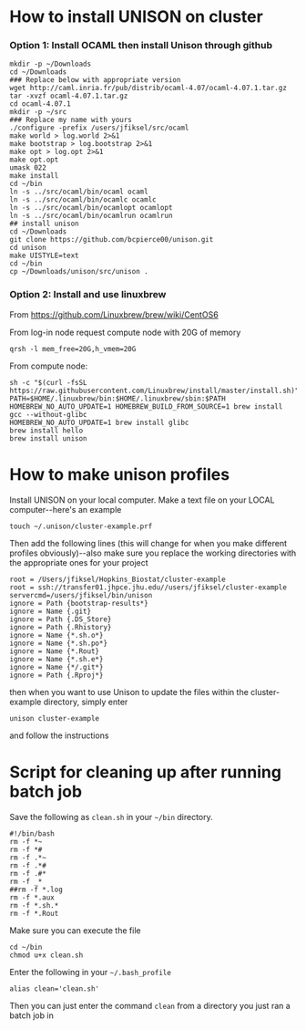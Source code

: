 # How to install UNISON on cluster

### Option 1: Install OCAML then install Unison through github

```
mkdir -p ~/Downloads
cd ~/Downloads
### Replace below with appropriate version
wget http://caml.inria.fr/pub/distrib/ocaml-4.07/ocaml-4.07.1.tar.gz
tar -xvzf ocaml-4.07.1.tar.gz
cd ocaml-4.07.1
mkdir -p ~/src
### Replace my name with yours
./configure -prefix /users/jfiksel/src/ocaml
make world > log.world 2>&1
make bootstrap > log.bootstrap 2>&1  
make opt > log.opt 2>&1
make opt.opt
umask 022     
make install
cd ~/bin
ln -s ../src/ocaml/bin/ocaml ocaml
ln -s ../src/ocaml/bin/ocamlc ocamlc
ln -s ../src/ocaml/bin/ocamlopt ocamlopt
ln -s ../src/ocaml/bin/ocamlrun ocamlrun
## install unison
cd ~/Downloads
git clone https://github.com/bcpierce00/unison.git
cd unison
make UISTYLE=text
cd ~/bin
cp ~/Downloads/unison/src/unison .
```

### Option 2: Install and use linuxbrew

From https://github.com/Linuxbrew/brew/wiki/CentOS6

From log-in node request compute node with 20G of memory
```
qrsh -l mem_free=20G,h_vmem=20G
```

From compute node:
```
sh -c "$(curl -fsSL https://raw.githubusercontent.com/Linuxbrew/install/master/install.sh)"
PATH=$HOME/.linuxbrew/bin:$HOME/.linuxbrew/sbin:$PATH
HOMEBREW_NO_AUTO_UPDATE=1 HOMEBREW_BUILD_FROM_SOURCE=1 brew install gcc --without-glibc
HOMEBREW_NO_AUTO_UPDATE=1 brew install glibc
brew install hello
brew install unison
```

# How to make unison profiles
Install UNISON on your local computer.  Make a text file on your LOCAL computer--here's an example

```
touch ~/.unison/cluster-example.prf
```

Then add the following lines (this will change for when you make different profiles obviously)--also make sure you replace the working directories with the appropriate ones for your project

```
root = /Users/jfiksel/Hopkins_Biostat/cluster-example
root = ssh://transfer01.jhpce.jhu.edu//users/jfiksel/cluster-example
servercmd=/users/jfiksel/bin/unison
ignore = Path {bootstrap-results*}
ignore = Name {.git}
ignore = Path {.DS_Store}
ignore = Path {.Rhistory}
ignore = Name {*.sh.o*}
ignore = Name {*.sh.po*}
ignore = Name {*.Rout}
ignore = Name {*.sh.e*}
ignore = Name {*/.git*}
ignore = Path {.Rproj*}
```

then when you want to use Unison to update the files within the cluster-example directory, simply enter

```
unison cluster-example
```

and follow the instructions

# Script for cleaning up after running batch job

Save the following as `clean.sh` in your `~/bin` directory.

```
#!/bin/bash
rm -f *~
rm -f *#
rm -f .*~
rm -f .*#
rm -f .#*
rm -f _*
##rm -f *.log
rm -f *.aux
rm -f *.sh.*
rm -f *.Rout
```

Make sure you can execute the file

```
cd ~/bin
chmod u+x clean.sh
```

Enter the following in your `~/.bash_profile`

```
alias clean='clean.sh'
```

Then you can just enter the command `clean` from a directory you just ran a batch job in
